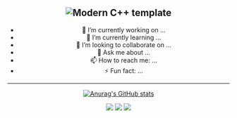 <div id="title" align=center>

[github-sub-title:img]: https://readme-typing-svg.herokuapp.com/?font=Segoe+Script&center=true&lines=loner's+GitHub+Page!
![Modern C++ template][github-sub-title:img]
---
- 🔭 I’m currently working on ...
- 🌱 I’m currently learning ...
- 👯 I’m looking to collaborate on ...
- 💬 Ask me about ...
- 📫 How to reach me: ...
- ⚡ Fun fact: ...
---

[![Anurag's GitHub stats](https://github-readme-stats.vercel.app/api?username=lonerOrz&show_icons=true&theme=tokyonight)](https://space.bilibili.com/439989352)

![](https://img.shields.io/badge/讨厌-学习-green) 
![](https://img.shields.io/badge/MBTI-INFP-red) 
![](https://img.shields.io/badge/爱好-二次元-bule)
